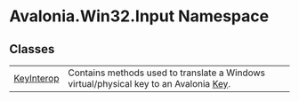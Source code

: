 # Avalonia.Win32.Input Namespace






## Classes
<table>
<tr>
<td><a href="T_Avalonia_Win32_Input_KeyInterop">KeyInterop</a></td>
<td>Contains methods used to translate a Windows virtual/physical key to an Avalonia <a href="T_Avalonia_Input_Key">Key</a>.</td>
</tr>
</table>
